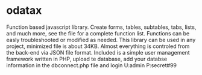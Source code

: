 # odatax
Function based javascript library.
Create forms, tables, subtables, tabs, lists, and much more, see the file for a complete function list.
Functions can be easly troubleshooted or modified as needed.
This library can be used in any project, minimized file is about 34KB.
Almost everything is controled from the back-end via JSON file format.
Included is a simple user management framework written in PHP, upload te database, add your databse information in the dbconnect.php file and login U:admin P:secret#99



